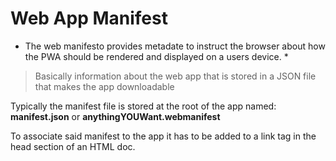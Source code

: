 
# Web App Manifest 

* The web manifesto provides metadate to instruct the browser about how the PWA should be rendered and displayed on a users device. *

> Basically information about the web app that is stored in a JSON file that makes the app downloadable 

Typically the manifest file is stored at the root of the app named: __manifest.json__ or __anythingYOUWant.webmanifest__

To associate said manifest to the app it has to be added to a link tag in the head section of an HTML doc.
